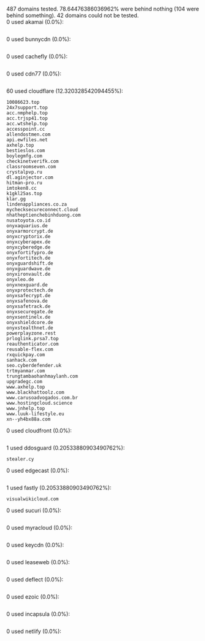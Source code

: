 487 domains tested. 78.64476386036962% were behind nothing (104 were behind something). 42 domains could not be tested.<br>
0 used akamai (0.0%):
```

```

0 used bunnycdn (0.0%):
```

```

0 used cachefly (0.0%):
```

```

0 used cdn77 (0.0%):
```

```

60 used cloudflare (12.320328542094455%):
```
10086623.top
24x7support.top
acc.nmphelp.top
acc.trjsp41.top
acc.wtshelp.top
accesspoint.cc
allendostmen.com
api.ewfiles.net
axhelp.top
bestieslos.com
boylegmfg.com
checkinetverifk.com
classroomseven.com
crystalpvp.ru
dl.aginjector.com
hitman-pro.ru
imtoken8.cc
k1gkl25as.top
klar.gg
lindenappliances.co.za
mychecksecureconnect.cloud
nhatheptienchebinhduong.com
nusatoyota.co.id
onyxaquarius.de
onyxarmorcrypt.de
onyxcryptorix.de
onyxcyberapex.de
onyxcyberedge.de
onyxfortifypro.de
onyxfortitech.de
onyxguardshift.de
onyxguardwave.de
onyxironvault.de
onyxleo.de
onyxnexguard.de
onyxprotectech.de
onyxsafecrypt.de
onyxsafenova.de
onyxsafetrack.de
onyxsecuregate.de
onyxsentinelx.de
onyxshieldcore.de
onyxstealthnet.de
powerplayzone.rest
prloglink.prsa7.top
reauthenticator.com
reusable-flex.com
rxquickpay.com
sanhack.com
seo.cyberdefender.uk
trtmyanmar.com
trungtambaohanhmaylanh.com
upgradegc.com
www.axhelp.top
www.blackhattoolz.com
www.carusoadvogados.com.br
www.hostingcloud.science
www.jnhelp.top
www.luuk-lifestyle.eu
xn--yh4bx88a.com
```

0 used cloudfront (0.0%):
```

```

1 used ddosguard (0.20533880903490762%):
```
stealer.cy
```

0 used edgecast (0.0%):
```

```

1 used fastly (0.20533880903490762%):
```
visualwikicloud.com
```

0 used sucuri (0.0%):
```

```

0 used myracloud (0.0%):
```

```

0 used keycdn (0.0%):
```

```

0 used leaseweb (0.0%):
```

```

0 used deflect (0.0%):
```

```

0 used ezoic (0.0%):
```

```

0 used incapsula (0.0%):
```

```

0 used netlify (0.0%):
```

```
